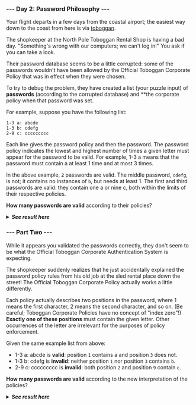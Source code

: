 ﻿### --- Day 2: Password Philosophy ---
Your flight departs in a few days from the coastal airport; the easiest way 
down to the coast from here is via [toboggan](https://en.wikipedia.org/wiki/Toboggan).

The shopkeeper at the North Pole Toboggan Rental Shop is having a bad day.
"Something's wrong with our computers; we can't log in!" You 
ask if you can take a look.

Their password database seems to be a little corrupted: some of the 
passwords wouldn't have been allowed by the Official Toboggan Corporate 
Policy that was in effect when they were chosen.

To try to debug the problem, they have created a list (your puzzle input) 
of **passwords** (according to the corrupted database) and **the corporate policy 
when that password was set.

For example, suppose you have the following list:

	1-3 a: abcde
	1-3 b: cdefg
	2-9 c: ccccccccc

Each line gives the password policy and then the password. The password
policy indicates the lowest and highest number of times a given letter must 
appear for the password to be valid. For example, 1-3 a means that the
password must contain a at least 1 time and at most 3 times.

In the above example, **`2`** passwords are valid. The middle password, `cdefg`, is 
not; it contains no instances of `b`, but needs at least 1. The first and 
third passwords are valid: they contain one a or nine c, both within the
limits of their respective policies.

**How many passwords are valid** according to their policies?

<details>
  <summary><strong><em>See result here</em></strong></summary>
	Your puzzle answer was <strong><em>628</em></strong>.
</details>

### --- Part Two ---

While it appears you validated the passwords correctly, they don't seem to
be what the Official Toboggan Corporate Authentication System is expecting.

The shopkeeper suddenly realizes that he just accidentally explained the 
password policy rules from his old job at the sled rental place down the 
street! The Official Toboggan Corporate Policy actually works a little 
differently.

Each policy actually describes two positions in the password, where 1 means 
the first character, 2 means the second character, and so on. (Be careful; 
Toboggan Corporate Policies have no concept of "index zero"!) **Exactly one 
of these positions** must contain the given letter. Other occurrences of the
letter are irrelevant for the purposes of policy enforcement.

Given the same example list from above:

- 1-3 a: abcde is **valid**: position `1` contains a and position `3` does not.
- 1-3 b: cdefg is **invalid**: neither position `1` nor position `3` contains `b`.
- 2-9 c: ccccccccc is **invalid**: both position `2` and position `9` contain `c`.

**How many passwords are valid** according to the new interpretation of the policies?

<details>
  <summary><strong><em>See result here</em></strong></summary>
	Your puzzle answer was <strong><em>705</em></strong>.
</details>